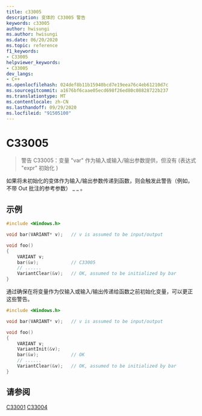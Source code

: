 ```yaml
---
title: c33005
description: 变体的 C33005 警告
keywords: c33005
author: hwisungi
ms.author: hwisungi
ms.date: 06/20/2020
ms.topic: reference
f1_keywords:
- C33005
helpviewer_keywords:
- C33005
dev_langs:
- C++
ms.openlocfilehash: 024def8b11b15940bcd7e19eea76c4eb61210d7c
ms.sourcegitcommit: a1676bf6caae05ecd698f26ed80c08828722b237
ms.translationtype: MT
ms.contentlocale: zh-CN
ms.lasthandoff: 09/29/2020
ms.locfileid: "91505100"
---
```

# <a name="c33005"></a>C33005

> 警告 C33005：变量 "var" 作为输入或输入/输出参数提供，但没有 (表达式 "expr" 初始化 ) 

如果将未初始化的变体作为输入/输出参数传递到函数，则会触发此警告（例如，不带 Out 批注的参考参数） \_ \_ 。

## <a name="example"></a>示例

```cpp
#include <Windows.h>

void bar(VARIANT* v);   // v is assumed to be input/output

void foo()
{
    VARIANT v;
    bar(&v);            // C33005
    // ......
    VariantClear(&v);   // OK, assumed to be initialized by bar
}
```

通过确保在将变量作为仅输入或输入/输出传递给函数之前初始化变量，可以更正这些警告。

```cpp
#include <Windows.h>

void bar(VARIANT* v);   // v is assumed to be input/output

void foo()
{
    VARIANT v;
    VariantInit(&v);
    bar(&v);            // OK
    // ......
    VariantClear(&v);   // OK, assumed to be initialized by bar
}
```

## <a name="see-also"></a>请参阅

[C33001](./c33001.md) 
[C33004](./c33004.md)
